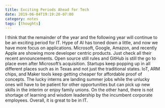 ```yaml
---
title: Exciting Periods Ahead for Tech
date: 2019-06-04T19:19:20-07:00
category: notes 
tags: [thoughts] 
---
```

 

I think that the remainder of the year and the following year will continue to be an exciting period for IT. Hype of AI has toned down a little, and now we have more focus on applications. Microsoft, Google, Amazon, and recently Apple are showing more developer centric products. Just check all their recent announcements. Open source still rules and GitHub is still the go to place even after Microsoft’s acquisition. Startups keep popping up in all different places such as in Texas and not just the traditional states. IoT, ARM chips, and Maker tools keep getting cheaper for affordable proof of concepts. The lucky interns are landing summer jobs while the unlucky ones will have to be patient for other opportunities but can pick up new skills in the interim or enjoy family unions. On the other hand, there is not shortage of learning and wisdom leadership by the incumbent corporate employees. Overall, it is great to be in IT.